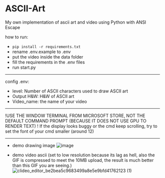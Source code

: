 # ASCII-Art
My own implementation of ascii art and video using Python with ANSI Escape </br>

how to run:
- `pip install -r requirements.txt`
- rename .env.example to .env
- put the video inside the data folder
- fill the requirements in the .env files
- run start.py

---
config .env:
- level: Number of ASCII characters used to draw ASCII art 
- Output H&W: H&W of ASCII art
- Video_name: the name of your video


---
!USE THE WINDOW TERMINAL FROM MICROSOFT STORE, NOT THE DEFAULT COMMAND PROMPT (BECAUSE IT DOES NOT USE GPU TO RENDER TEXT) !
If the display looks buggy or the cmd keep scrolling, try to set the font of your cmd smaller (around 12)

---
- demo drawing image
![image](https://github.com/user-attachments/assets/cd3c534c-ee42-48ed-8035-e3139391049f)

- demo video ascii (set to low resolution because its lag as hell, also the GIF is compressed to meet the 10MB upload, the result is much better than this GIF you are seeing.)
![clideo_editor_be2bea5c9683499a8e5e9bfd41762123 (1)](https://github.com/user-attachments/assets/dbd002c4-d634-4650-83c1-6c7f3b08f416)


